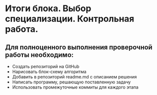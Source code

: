 # Итоги блока. Выбор специализации. Контрольная работа.

## Для полноценного выполнения проверочной работы необходимо: 
* Создать репозиторий на GitHub
* Нарисовать блок-схему алгоритма
* Добавить в репозиторий readme.md с описанием решения
* Написать программу, решающую поставленную задачу
* Использовать промежуточные коммиты для каждого этапа

